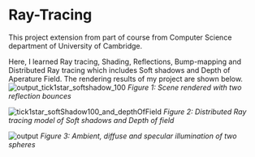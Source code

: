 # Ray-Tracing
This project extension from part of course from Computer Science department of University of Cambridge.

Here, I learned Ray tracing, Shading, Reflections, Bump-mapping and Distributed Ray tracing which includes Soft shadows and Depth of Aperature Field. The rendering results of my project are shown below.
![output_tick1star_softshadow_100](https://user-images.githubusercontent.com/72799142/176660268-2b4d221c-4c92-4557-a521-3d055dbc5762.png)
*Figure 1: Scene rendered with two reflection bounces*

![tick1star_softShadow100_and_depthOfField](https://user-images.githubusercontent.com/72799142/176660227-8aff230b-300a-430d-b83d-96c3773c1d54.png)
*Figure 2: Distributed Ray tracing model of Soft shadows and Depth of field*

![output](https://user-images.githubusercontent.com/72799142/176660284-07dd66e8-7e51-4d05-9216-52f417a06faf.png)
*Figure 3: Ambient, diffuse and specular illumination of two spheres*
